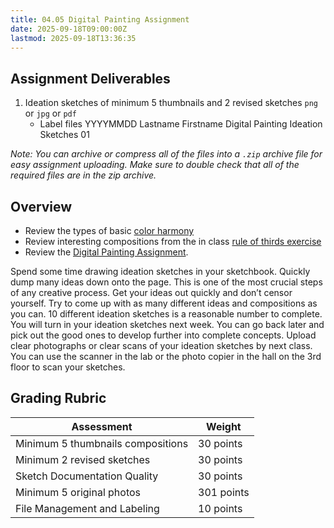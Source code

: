 ```yaml
---
title: 04.05 Digital Painting Assignment
date: 2025-09-18T09:00:00Z
lastmod: 2025-09-18T13:36:35
---
```


## Assignment Deliverables

1. Ideation sketches of minimum 5 thumbnails and 2 revised sketches `png` or `jpg` or `pdf`
   - Label files YYYYMMDD Lastname Firstname Digital Painting Ideation Sketches 01

_Note: You can archive or compress all of the files into a `.zip` archive file for easy assignment uploading. Make sure to double check that all of the required files are in the zip archive._

## Overview

- Review the types of basic [color harmony](./04-01-color-theory.md)
- Review interesting compositions from the in class [rule of thirds exercise](./04-04-crop-and-thirds-composition-exercise.md)
- Review the [Digital Painting Assignment](04-06-digital-painting-assignment.md).

Spend some time drawing ideation sketches in your sketchbook. Quickly dump many ideas down onto the page. This is one of the most crucial steps of any creative process. Get your ideas out quickly and don’t censor yourself. Try to come up with as many different ideas and compositions as you can. 10 different ideation sketches is a reasonable number to complete. You will turn in your ideation sketches next week. You can go back later and pick out the good ones to develop further into complete concepts. Upload clear photographs or clear scans of your ideation sketches by next class. You can use the scanner in the lab or the photo copier in the hall on the 3rd floor to scan your sketches.

## Grading Rubric

<div class="responsive-table-markdown">

| Assessment                        | Weight     |
| --------------------------------- | ---------- |
| Minimum 5 thumbnails compositions | 30 points  |
| Minimum 2 revised sketches        | 30 points  |
| Sketch Documentation Quality      | 30 points  |
| Minimum 5 original photos         | 301 points |
| File Management and Labeling      | 10 points  |

</div>
